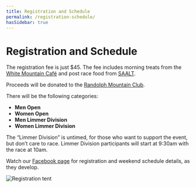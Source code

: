 ```yaml
---
title: Registration and Schedule
permalink: /registration-schedule/
hasSidebar: true
---
```


# Registration and Schedule

The registration fee is just $45. The fee includes morning treats from the [White Mountain Café](http://whitemountaincafe.com/) and post race food from [SAALT](https://www.libbysbistro.org/).

Proceeds will be donated to the [Randolph Mountain Club](http://www.randolphmountainclub.org).

There will be the following categories:

- **Men Open**
- **Women Open**
- **Men Limmer Division**
- **Women Limmer Division**

The “Limmer Division” is untimed, for those who want to support the event, but don’t care to race. Limmer Division participants will start at 9:30am with the race at 10am.

Watch our [Facebook page](https://www.facebook.com/randolphramblerace/) for registration and weekend schedule details, as they develop.

![Registration tent](/images/randolph-7.jpg)
